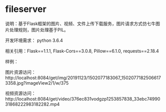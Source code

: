 # fileserver
说明：基于Flask框架的图片、视频、文件上传下载服务，图片请求方式仿七牛图片处理规则，图片处理基于PIL。

开发环境需求： python  3.6.4

相关引用：Flask==1.1.1, Flask-Cors==3.0.8, Pillow==6.1.0, requests==2.18.4

样例：

图片资源访问：http://localhost:8084/get/img/20191123/1502077183067_15020771825066173358.jpg?imageView2/1/w/375

视频资源访问：http://localhost:8084/get/video/376ec831vodgzp1253857838_33ebc7499031868222983182282.mp4